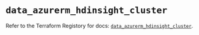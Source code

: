 # `data_azurerm_hdinsight_cluster`

Refer to the Terraform Registory for docs: [`data_azurerm_hdinsight_cluster`](https://www.terraform.io/docs/providers/azurerm/d/hdinsight_cluster).
